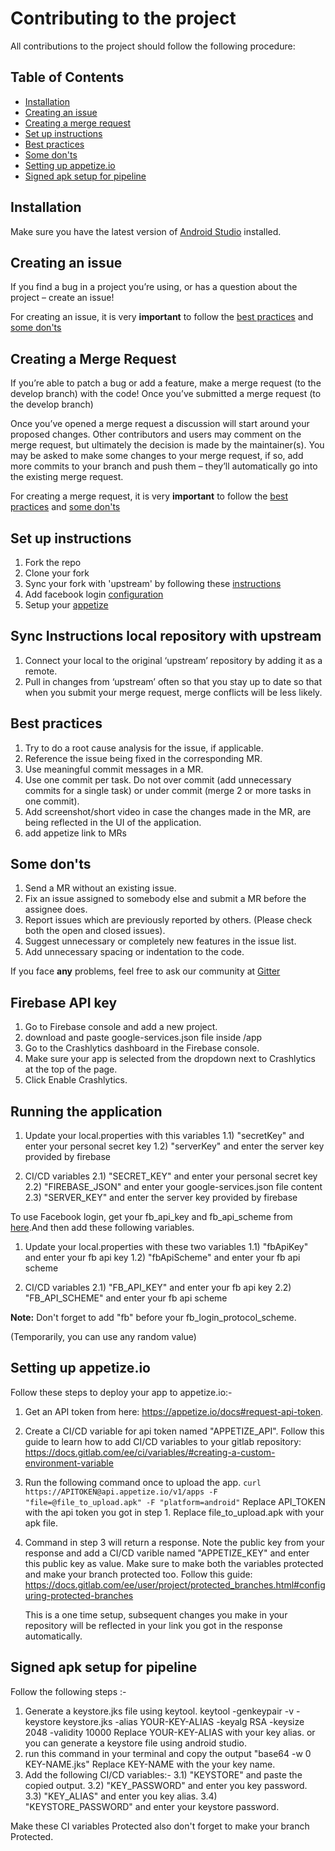 # Contributing to the project

All contributions to the project should follow the following procedure:

## Table of Contents

- [Installation](#installation)
- [Creating an issue](#creating-an-issue)
- [Creating a merge request](#creating-a-merge-request)
- [Set up instructions](#set-up-instructions)
- [Best practices](#best-practices)
- [Some don'ts](#some-donts)
- [Setting up appetize.io](setting-up-appetize.io)
- [Signed apk setup for pipeline](#signed-apk-setup-for-pipeline)

## Installation

Make sure you have the latest version of [Android Studio](https://developer.android.com/studio) installed.

## Creating an issue

If you find a bug in a project you’re using, or has a question about the project – create an issue!

For creating an issue, it is very **important** to follow the [best practices](#best-practices) and [some don'ts](#some-donts)

## Creating a Merge Request

If you’re able to patch a bug or add a feature, make a merge request (to the develop branch) with the code! Once you’ve submitted a merge request (to the develop branch)

Once you’ve opened a merge request a discussion will start around your proposed changes. Other contributors and users may comment on the merge request, but ultimately the decision is made by the maintainer(s). You may be asked to make some changes to your merge request, if so, add more commits to your branch and push them – they’ll automatically go into the existing merge request.

For creating a merge request, it is very **important** to follow the [best practices](#best-practices) and [some don'ts](#some-donts)

## Set up instructions

1. Fork the repo
2. Clone your fork
3. Sync your fork with 'upstream' by following these [instructions](#sync-instructions-local-repository-with-upstream)
4. Add facebook login [configuration](#Running-the-application)
5. Setup your [appetize](#Setting-up-appetize.io)

## Sync Instructions local repository with upstream

1. Connect your local to the original ‘upstream’ repository by adding it as a remote.
2. Pull in changes from ‘upstream’ often so that you stay up to date so that when you submit your merge request, merge conflicts will be less likely.

## Best practices

1. Try to do a root cause analysis for the issue, if applicable.
2. Reference the issue being fixed in the corresponding MR.
3. Use meaningful commit messages in a MR.
4. Use one commit per task. Do not over commit (add unnecessary commits for a single task) or under commit (merge 2 or more tasks in one commit).
5. Add screenshot/short video in case the changes made in the MR, are being reflected in the UI of the application.
6. add appetize link to MRs

## Some don'ts

1. Send a MR without an existing issue.
2. Fix an issue assigned to somebody else and submit a MR before the assignee does.
3. Report issues which are previously reported by others. (Please check both the open and closed issues).
4. Suggest unnecessary or completely new features in the issue list.
5. Add unnecessary spacing or indentation to the code.

If you face **any** problems, feel free to ask our community at [Gitter](https://gitter.im/AOSSIE/Agora-Android)

## Firebase API key
1. Go to Firebase console and add a new project.
2. download and paste google-services.json file inside  /app
3. Go to the Crashlytics dashboard in the Firebase console.
4. Make sure your app is selected from the dropdown next to Crashlytics at the top of the page.
5. Click Enable Crashlytics.


## Running the application
1) Update your local.properties with this variables
      1.1) "secretKey" and enter your personal secret key
      1.2) "serverKey" and enter the server key provided by firebase
      
2) CI/CD variables
      2.1) "SECRET_KEY" and enter your personal secret key
      2.2) "FIREBASE_JSON" and enter your google-services.json file content
      2.3) "SERVER_KEY" and enter the server key provided by firebase
      
To use Facebook login, get your fb_api_key and fb_api_scheme from [here](https://developers.facebook.com/apps/).And then add these following variables.
   1) Update your local.properties with these two variables
      1.1) "fbApiKey" and enter your fb api key
      1.2) "fbApiScheme" and enter your fb api scheme

   2) CI/CD variables
      2.1) "FB_API_KEY" and enter your fb api key
      2.2) "FB_API_SCHEME" and enter your fb api scheme

**Note:** Don't forget to add "fb" before your fb_login_protocol_scheme. <br>

(Temporarily, you can use any random value)

## Setting up appetize.io

Follow these steps to deploy your app to appetize.io:-

1. Get an API token from here: https://appetize.io/docs#request-api-token.
2. Create a CI/CD variable for api token named "APPETIZE_API".
    Follow this guide to learn how to add CI/CD variables to your gitlab repository: https://docs.gitlab.com/ee/ci/variables/#creating-a-custom-environment-variable
3. Run the following command once to upload the app.
    ```curl https://APITOKEN@api.appetize.io/v1/apps -F "file=@file_to_upload.apk" -F "platform=android"```
    Replace API_TOKEN with the api token you got in step 1.
    Replace file_to_upload.apk with your apk file.
4. Command in step 3 will return a response. Note the public key from your response and add  a CI/CD varible named "APPETIZE_KEY" and enter this public key as value.
    Make sure to make both the variables protected and make your branch protected too. Follow this guide: https://docs.gitlab.com/ee/user/project/protected_branches.html#configuring-protected-branches

    This is a one time setup, subsequent changes you make in your repository will be reflected in your link you got in the response automatically.

## Signed apk setup for pipeline

Follow the following steps :-

   1) Generate a keystore.jks file using keytool. keytool -genkeypair -v -keystore keystore.jks -alias YOUR-KEY-ALIAS -keyalg RSA -keysize 2048 -validity 10000 Replace YOUR-KEY-ALIAS with your key alias.
      or you can generate a keystore file using android studio.
   2) run this command in your terminal and copy the output  "base64 -w 0 KEY-NAME.jks" Replace KEY-NAME with the your key name.
   3) Add the following CI/CD variables:-
      3.1) "KEYSTORE" and paste the copied output.
      3.2) "KEY_PASSWORD" and enter you key password.
      3.3) "KEY_ALIAS" and enter you key alias.
      3.4) "KEYSTORE_PASSWORD" and enter your keystore password.

   Make these CI variables Protected also don't forget to make your branch Protected.